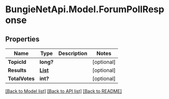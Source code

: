 # BungieNetApi.Model.ForumPollResponse
## Properties

Name | Type | Description | Notes
------------ | ------------- | ------------- | -------------
**TopicId** | **long?** |  | [optional] 
**Results** | [**List<ForumPollResult>**](ForumPollResult.md) |  | [optional] 
**TotalVotes** | **int?** |  | [optional] 

[[Back to Model list]](../README.md#documentation-for-models) [[Back to API list]](../README.md#documentation-for-api-endpoints) [[Back to README]](../README.md)

